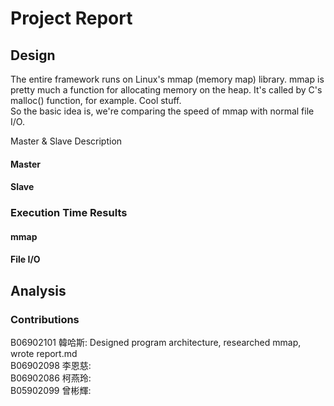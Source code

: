 # Project Report

## Design
The entire framework runs on Linux's mmap (memory map) library. mmap is pretty much a function for allocating memory on the heap. It's called by C's malloc() function, for example. Cool stuff.<br>
So the basic idea is, we're comparing the speed of mmap with normal file I/O.<br>

Master & Slave Description <br>
#### Master


#### Slave


### Execution Time Results
#### mmap
#### File I/O

## Analysis

### Contributions
B06902101 韓哈斯: Designed program architecture, researched mmap, wrote report.md<br>
B06902098 李恩慈: <br>
B06902086 柯燕玲: <br>
B05902099 曾彬輝: 
